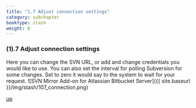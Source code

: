 ```yaml
---
title: "1.7 Adjust connection settings"
category: subchapter
booktype: stash
weight: 8
---
```


###  (1).7 Adjust connection settings

Here you can change the SVN URL, or add and change credentials you would like to use.
You can also set the interval for polling Subversion for some changes. Set to zero it would say to the system to wait for your request.
![SVN Mirror Add-on for Atlassian Bitbucket Server]({{ site.baseurl }}/img/stash/107_connection.png)

[up](#up)

